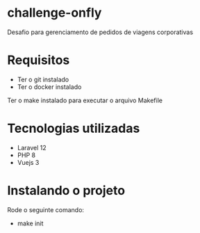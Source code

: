 # challenge-onfly

Desafio para gerenciamento de pedidos de viagens corporativas

# Requisitos

 - Ter o git instalado
 - Ter o docker instalado
 

<!-- Na pasta ***backend***, crie o arquivo *.env* e copie o conteúdo do arquivo *.env.example* para dentro dele.

Na pasta ***frontend***, crie também o arquivo *.env* e copie o conteúdo do arquivo *.env.example* para dentro dele. -->

Ter o make instalado para executar o arquivo Makefile

# Tecnologias utilizadas

* Laravel 12
* PHP 8
* Vuejs 3

# Instalando o projeto

Rode o seguinte comando:
- make init
